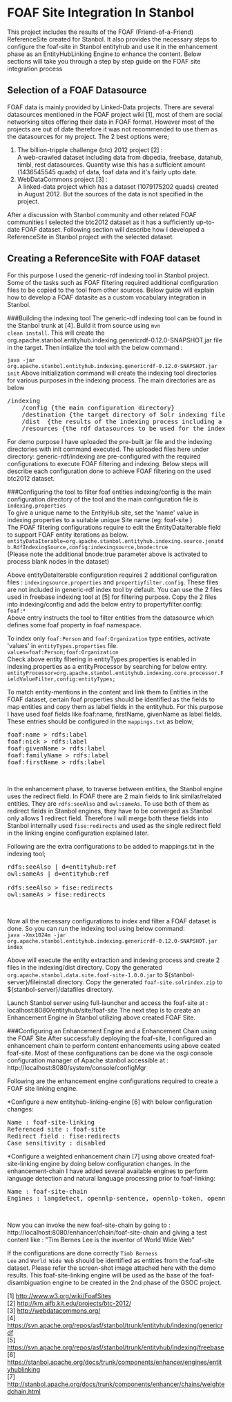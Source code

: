 FOAF Site Integration In Stanbol
===============================

This project includes the results of the FOAF (Friend-of-a-Friend) ReferenceSite created for Stanbol. 
It also provides the necessary steps to configure the foaf-site in Stanbol entityhub and use it in the enhancement phase as an EntityHubLinking Engine to enhance the content.
Below sections will take you through a step by step guide on the FOAF site integration process

Selection of a FOAF Datasource
-------------------------------
FOAF data is mainly provided by Linked-Data projects. There are several datasources mentioned in the FOAF project wiki [1], most of them are social networking sites offering their data in FOAF format. However most of the projects are
out of date therefore it was not recommended to use them as the datasources for my project. The 2 best options were; <br/>

1. The billion-tripple challenge (btc) 2012 project [2] : <br/>
   A web-crawled dataset including data from dbpedia, freebase, datahub, timbl, rest datasources. Quantity wise this has a sufficient amount (1436545545 quads) of data, foaf data and it's fairly upto date. 
2. WebDataCommons project [3] : <br/>
   A linked-data project which has a dataset (1079175202 quads) created in August 2012. But the sources of the data is not specified in the project.

After a discussion with Stanbol community and other related FOAF communities I selected the btc2012 dataset as it has a sufficiently up-to-date FOAF dataset. Following section will describe how I developed a ReferenceSite in Stanbol project with the selected dataset.


Creating a ReferenceSite with FOAF dataset
------------------------------------------

For this purpose I used the generic-rdf indexing tool in Stanbol project. Some of the tasks such as FOAF filtering required additional configuration files to be copied to the tool from other sources. Below guide will explain how to develop a FOAF datasite as a custom vocabulary integration in Stanbol.

###Building the indexing tool 
The generic-rdf indexing tool can be found in the Stanbol trunk at [4]. Build it from source using <code>mvn clean install</code>. This will create the org.apache.stanbol.entityhub.indexing.genericrdf-0.12.0-SNAPSHOT.jar file in the target. Then intialize the tool with the below command : <br/>
 
<code>java -jar org.apache.stanbol.entityhub.indexing.genericrdf-0.12.0-SNAPSHOT.jar init</code>
Above initialization command will create the indexing tool directories for various purposes in the indexing process. The main directories are as below
<pre>
/indexing
	/config {the main configuration directory}
	/destination {the target directory of Solr indexing files and extracted entity data}
	/dist  {the results of the indexing process including a reference-site data-file and solr-index}
	/resources {the rdf datasources to be used for the indexing process}
</pre>

For demo purpose I have uploaded the pre-built jar file and the indexing directories with init command executed. 
The uploaded files here under directory: generic-rdf/indexing are pre-configured with the required configurations to execute FOAF filtering and indexing.
Below steps will describe each configuration done to achieve FOAF filtering on the used btc2012 dataset. <br/>



###Configuring the tool to filter foaf entities 
indexing/config is the main configuration directory of the tool and the main configuration file is <code>indexing.properties</code> <br/>
To give a unique name to the EntityHub site, set the 'name' value in indexing.properties to a suitable unique Site name (eg: foaf-site ) <br/> 
The FOAF filtering configurations require to edit the EntityDataIterable field to support FOAF entity iterations as below. <br/>
<code>entityDataIterable=org.apache.stanbol.entityhub.indexing.source.jenatdb.RdfIndexingSource,config:indexingsource,bnode:true</code><br/>(Please note the additional bnode:true parameter above is activated to process blank nodes in the dataset)<br/>

Above entityDataIterable configuration requires 2 additional configuration files : <code>indexingsource.properties</code> and <code>propertiyfilter.config</code>. These files are not included in generic-rdf index tool by default. 
You can use the 2 files used in freebase indexing tool at [5] for filtering purpose. 
Copy the 2 files into indexing/config and add the below entry to propertyfilter.config: <br/>
<code>foaf:*</code><br/>
Above entry instructs the tool to filter entities from the datasource which defines some foaf property in foaf namespace. <br/>

To index only <code>foaf:Person</code> and <code>foaf:Organization</code> type entities, activate 'values' in <code>entityTypes.properties</code> file. <br/>
<code>values=foaf:Person;foaf:Organization</code> <br/>
Check above entity filtering in entityTypes.properties is enabled in indexing.properties as a entityProcessor by searching for below entry. <br/>
<code>entityProcessor=org.apache.stanbol.entityhub.indexing.core.processor.FieldValueFilter,config:entityTypes;</code><br/>

To match entity-mentions in the content and link them to Entities in the FOAF dataset, certain foaf properties should be identified as the fields to map entities and copy them as label fields in the entityhub. For this purpose I have used foaf fields like foaf:name, firstName, givenName as label fields. These entries should be configured in the <code>mappings.txt</code> as below;<br/>

<pre>
foaf:name > rdfs:label
foaf:nick > rdfs:label
foaf:givenName > rdfs:label
foaf:familyName > rdfs:label
foaf:firstName > rdfs:label	
</pre> <br/>

In the enhancement phase, to traverse between entities, the Stanbol engine uses the redirect field. In FOAF there are 2 main fields to link similar/related entities. They are <code>rdfs:seeAlso</code> and <code>owl:sameAs</code>. To use both of them as redirect fields in Stanbol engines, they have to be converged as Stanbol only allows 1 redirect field. Therefore I will merge both these fields into Stanbol internally used <code>fise:redirects</code> and used as the single redirect field in the linking engine configuration explained later.

Following are the extra configurations to be added to mappings.txt in the indexing tool;<br/>
<pre>
rdfs:seeAlso | d=entityhub:ref
owl:sameAs | d=entityhub:ref

rdfs:seeAlso > fise:redirects
owl:sameAs > fise:redirects
</pre><br/>

Now all the necessary configurations to index and filter a FOAF dataset is done. So you can run the indexing tool using below command:<br/>
<code>java -Xmx1024m -jar  org.apache.stanbol.entityhub.indexing.genericrdf-0.12.0-SNAPSHOT.jar index</code> <br/>

Above will execute the entity extraction and indexing process and create 2 files in the indexing/dist directory.
Copy the generated <code>org.apache.stanbol.data.site.foaf-site-1.0.0.jar</code> to ${stanbol-server}/fileinstall directory.
Copy the generated <code>foaf-site.solrindex.zip</code> to ${stanbol-server}/datafiles directory. <br/>

Launch Stanbol server using full-launcher and access the foaf-site at : localhost:8080/entityhub/site/foaf-site
The next step is to create an Enhancement Engine in Stanbol utilizing above created FOAF Site.

###Configuring an Enhancement Engine and a Enhancement Chain using the FOAF Site
After successfully deploying the foaf-site, I configured an enhancement chain to perform content enhancements using above ceated foaf-site. Most of these configurations can be done via the osgi console configuration manager of Apache stanbol accessible at : http://localhost:8080/system/console/configMgr <br/>

Following are the enhancement engine configurations required to create a FOAF site linking engine.

*Configure a new entityhub-linking-engine [6] with below configuration changes: <br/>
<pre>
Name : foaf-site-linking
Referenced site : foaf-site
Redirect field : fise:redirects
Case sensitivity : disabled
</pre>

*Configure a weighted enhancement chain [7] using above created foaf-site-linking engine by doing below configuration changes. In the enhancement-chain I have added several available engines to perform language detection and natural language processing prior to foaf-linking: <br/>
<pre>
Name : foaf-site-chain
Engines : langdetect, opennlp-sentence, opennlp-token, opennlp-pos, foaf-site-linking
</pre>
<br/>

Now you can invoke the new foaf-site-chain by going to : http://localhost:8080/enhancer/chain/foaf-site-chain
and giving a test content like : "Tim Bernes Lee is the inventor of World Wide Web"

If the configurations are done correctly <code>Timb Berness Lee</code> and <code>World Wide Web</code> should be identified as entities from the foaf-site dataset. Please refer the screen-shot image attached here with the demo results. This foaf-site-linking engine will be used as the base of the foaf-disambiguation engine to be created in the 2nd phase of the GSOC project. <br/>


[1] http://www.w3.org/wiki/FoafSites <br/>
[2] http://km.aifb.kit.edu/projects/btc-2012/ <br/>
[3] http://webdatacommons.org/ <br/>
[4] https://svn.apache.org/repos/asf/stanbol/trunk/entityhub/indexing/genericrdf<br/>
[5] https://svn.apache.org/repos/asf/stanbol/trunk/entityhub/indexing/freebase <br/>
[6] https://stanbol.apache.org/docs/trunk/components/enhancer/engines/entityhublinking <br/>
[7] http://stanbol.apache.org/docs/trunk/components/enhancer/chains/weightedchain.html


